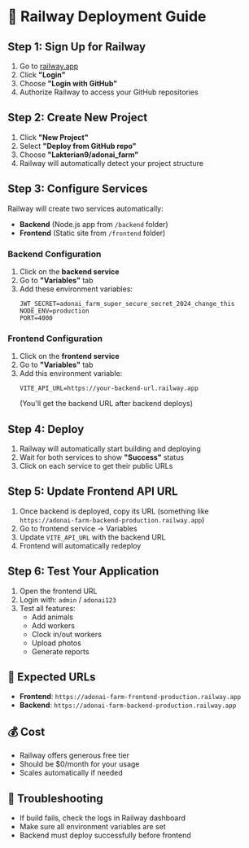 # 🚂 Railway Deployment Guide

## Step 1: Sign Up for Railway
1. Go to [railway.app](https://railway.app)
2. Click **"Login"** 
3. Choose **"Login with GitHub"**
4. Authorize Railway to access your GitHub repositories

## Step 2: Create New Project
1. Click **"New Project"**
2. Select **"Deploy from GitHub repo"**
3. Choose **"Lakterian9/adonai_farm"**
4. Railway will automatically detect your project structure

## Step 3: Configure Services

Railway will create two services automatically:
- **Backend** (Node.js app from `/backend` folder)
- **Frontend** (Static site from `/frontend` folder)

### Backend Configuration
1. Click on the **backend service**
2. Go to **"Variables"** tab
3. Add these environment variables:
   ```
   JWT_SECRET=adonai_farm_super_secure_secret_2024_change_this
   NODE_ENV=production
   PORT=4000
   ```

### Frontend Configuration
1. Click on the **frontend service**
2. Go to **"Variables"** tab
3. Add this environment variable:
   ```
   VITE_API_URL=https://your-backend-url.railway.app
   ```
   (You'll get the backend URL after backend deploys)

## Step 4: Deploy
1. Railway will automatically start building and deploying
2. Wait for both services to show **"Success"** status
3. Click on each service to get their public URLs

## Step 5: Update Frontend API URL
1. Once backend is deployed, copy its URL (something like `https://adonai-farm-backend-production.railway.app`)
2. Go to frontend service → Variables
3. Update `VITE_API_URL` with the backend URL
4. Frontend will automatically redeploy

## Step 6: Test Your Application
1. Open the frontend URL
2. Login with: `admin` / `adonai123`
3. Test all features:
   - Add animals
   - Add workers
   - Clock in/out workers
   - Upload photos
   - Generate reports

## 🎯 Expected URLs
- **Frontend**: `https://adonai-farm-frontend-production.railway.app`
- **Backend**: `https://adonai-farm-backend-production.railway.app`

## 💰 Cost
- Railway offers generous free tier
- Should be $0/month for your usage
- Scales automatically if needed

## 🔧 Troubleshooting
- If build fails, check the logs in Railway dashboard
- Make sure all environment variables are set
- Backend must deploy successfully before frontend